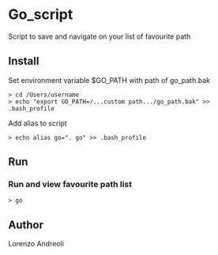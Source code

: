 # Go_script
Script to save and navigate on your list of favourite path

## Install
Set environment variable $GO_PATH with path of go_path.bak

```
> cd /Users/username
> echo "export GO_PATH=/...custom path.../go_path.bak" >> .bash_profile
```
Add alias to script	
```
> echo alias go=". go" >> .bash_profile
```
## Run

### Run and view favourite path list
```
> go
```


## Author
Lorenzo Andreoli
